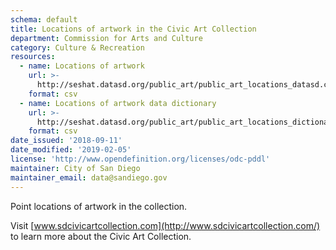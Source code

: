 ```yaml
---
schema: default
title: Locations of artwork in the Civic Art Collection
department: Commission for Arts and Culture
category: Culture & Recreation
resources:
  - name: Locations of artwork
    url: >-
      http://seshat.datasd.org/public_art/public_art_locations_datasd.csv
    format: csv
  - name: Locations of artwork data dictionary
    url: >-
      http://seshat.datasd.org/public_art/public_art_locations_dictionary_datasd.csv
    format: csv
date_issued: '2018-09-11'
date_modified: '2019-02-05'
license: 'http://www.opendefinition.org/licenses/odc-pddl'
maintainer: City of San Diego
maintainer_email: data@sandiego.gov
---
```

Point locations of artwork in the collection.
<!--more-->

Visit [www.sdcivicartcollection.com](http://www.sdcivicartcollection.com/) to learn more about the Civic Art Collection.

